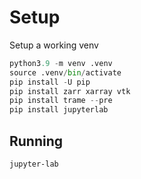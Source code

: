 # Setup

Setup a working venv

```python
python3.9 -m venv .venv
source .venv/bin/activate
pip install -U pip
pip install zarr xarray vtk
pip install trame --pre
pip install jupyterlab
```

## Running

```bash
jupyter-lab
```